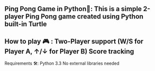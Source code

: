 Ping Pong Game in Python🏓:
This is a simple 2-player Ping Pong game created using Python built-in Turtle
------------------
How to play 🎮 :
Two-Player support (W/S for Player A, ↑/↓ for Player B)
Score tracking
----------------------
 Requirements 🛠:
Python 3.3
No external libraries needed
